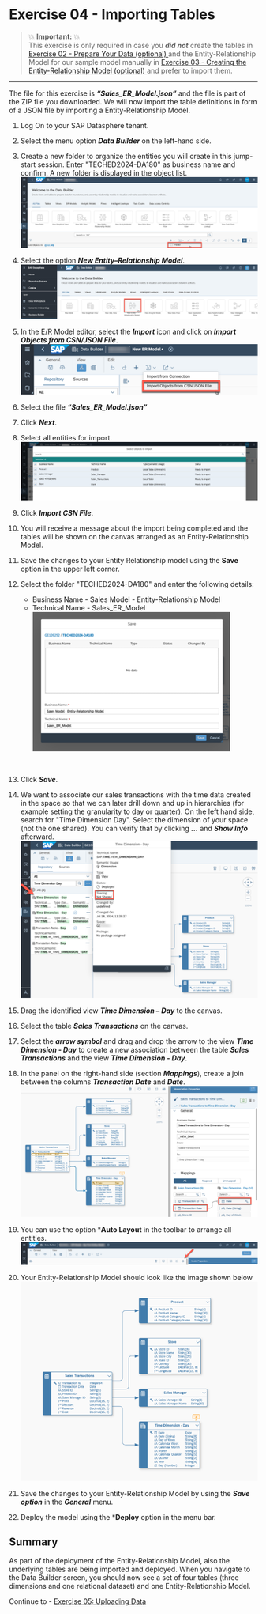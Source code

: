 # Exercise 04 - Importing Tables

> :boom: **Important:** :boom: <br>
This exercise is only required in case you ***did not*** create the tables in [Exercise 02 - Prepare Your Data (optional) ](../ex02/README.md) and the Entity-Relationship Model for our sample model manually in [Exercise 03 - Creating the Entity-Relationship Model (optional) ](../ex03/README.md) and prefer to import them.

---

The file for this exercise is ***“Sales_ER_Model.json”*** and the file is part of the ZIP file you downloaded.
We will now import the table definitions in form of a JSON file by importing a Entity-Relationship Model.

1. Log On to your SAP Datasphere tenant.
2. Select the menu option ***Data Builder*** on the left-hand side.
3. Create a new folder to organize the entities you will create in this jump-start session. Enter "TECHED2024-DA180" as business name and confirm. A new folder is displayed in the object list.
<br>![](images/00_00_0001.png)

4. Select the option ***New Entity–Relationship Model***.
<br>![](images/00_00_0041.png) 

5. In the E/R Model editor, select the ***Import*** icon and click on ***Import Objects from CSN/JSON File***.
<br>![](images/00_00_0051.png) 

6. Select the file ***“Sales_ER_Model.json”***

7. Click ***Next***.

8. Select all entities for import.
<br>![](images/00_00_0052.png) 

9. Click ***Import CSN File***.

10. You will receive a message about the import being completed and the tables will be shown on the canvas arranged as an Entity-Relationship Model.

11. Save the changes to your Entity Relationship model using the **Save** option in the upper left corner.

12. Select the folder "TECHED2024-DA180" and enter the following details:<br><ul><li>Business Name - Sales Model - Entity-Relationship Model</li><li>Technical Name - Sales_ER_Model
<br>![](images/00_00_0047.png) 
<br>
  
13. Click ***Save***.

14. We want to associate our sales transactions with the time data created in the space so that we can later drill down and up in hierarchies (for example setting the granularity to day or quarter). On the left hand side, search for "Time Dimension Day". Select the dimension of your space (not the one shared). You can verify that by clicking ***...*** and ***Show Info*** afterward. 
<br>![](images/00_00_0049.png) 

15. Drag the identified view ***Time Dimension – Day*** to the canvas.
16. Select the table ***Sales Transactions*** on the canvas.
17. Select the ***arrow symbol*** and drag and drop the arrow to the view ***Time Dimension - Day*** to create a new association between the table ***Sales Transactions*** and the view ***Time Dimension - Day***.
18. In the panel on the right-hand side (section ***Mappings***), create a join between the columns ***Transaction Date*** and ***Date***.
<br>![](images/00_00_0410.png) 

19. You can use the option ***Auto Layout** in the toolbar to arrange all entities.
<br>![](images/00_00_0411.png) 

20. Your Entity-Relationship Model should look like the image shown below
<br>![](images/00_00_0412.png) 

21. Save the changes to your Entity-Relationship Model by using the ***Save option*** in the ***General*** menu.

24. Deploy the model using the ***Deploy** option in the menu bar.

## Summary

As part of the deployment of the Entity-Relationship Model, also the underlying tables are being imported and deployed. When you navigate to the Data Builder screen, you should now see a set of four tables (three dimensions and one relational dataset) and one Entity-Relationship Model.

Continue to - [Exercise 05: Uploading Data ](../ex05/README.md)
